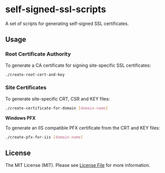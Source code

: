 # self-signed-ssl-scripts

A set of scripts for generating self-signed SSL certificates.

## Usage

### Root Certificate Authority

To generate a CA certificate for signing site-specific SSL certificates:

```bash
./create-root-cert-and-key
```

### Site Certificates

To generate site-specific CRT, CSR and KEY files:
   
```bash
./create-certificate-for-domain [domain-name]
```

**Windows PFX**

To generate an IIS compatible PFX certificate from the CRT and KEY files:
   
```bash
./create-pfx-for-iis [domain-name]
```

## License

The MIT License (MIT). Please see [License File](LICENSE.md) for more information.
